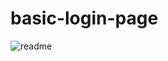 # basic-login-page

![readme](https://github.com/ericomondi/basic-login-page/assets/139236060/43df3f44-b074-4e5a-9bc0-a07762badf59)

